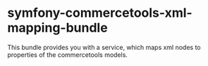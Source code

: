 # symfony-commercetools-xml-mapping-bundle
This bundle provides you with a service, which maps xml nodes to properties of the commercetools models.
